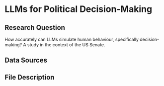 # LLMs for Political Decision-Making

## Research Question
How accurately can LLMs simulate human behaviour, specifically decision-making? A study in the context of the US Senate.

## Data Sources

## File Description
